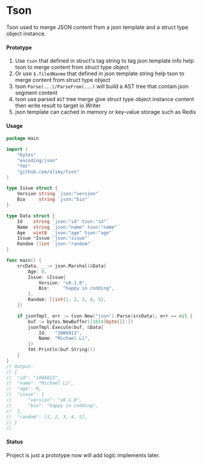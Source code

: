 # Tson
Tson used to merge JSON content from a json template and a struct type object instance.

#### Prototype
1. Use `tson` that defined in struct's tag string to tag json template info help tson to merge content from struct type object 
2. Or use `$.filedNanme` that defined in json template string help tson to merge content from struct type object
3. tson `Parse(...)/ParseFrom(...)` will build a AST tree that contain json segment content
4. tson use parsed `AST` tree merge give struct type object instance content then write result to target io.Writer
5. json template can cached in memory or key-value storage such as Redis

#### Usage

```go
package main

import (
	"bytes"
	"encoding/json"
	"fmt"
	"github.com/alimy/tson"
)

type Issue struct {
	Version string `json:"version"`
	Bio     string `json:"bio"`
}

type Data struct {
	Id    string `json:"id" tson:"id"`
	Name  string `json:"name" tson:"name"`
	Age   uint8  `json:"age" tson:"age"`
	Issue *Issue `json:"issue"`
	Random []int `json:"random"`
}

func main() {
	srcData, _ := json.Marshal(&Data{
		Age: 0,
		Issue: &Issue{
			Version: "v0.1.0",
			Bio:     "happy in codding",
		},
		Random: []int{1, 2, 3, 4, 5},
	})

	if jsonTmpl, err := tson.New("json").Parse(srcData); err == nil {
		buf := bytes.NewBuffer([1024]byte{}[:])
		jsonTmpl.Execute(buf, &Data{
			Id:   "1006013",
			Name: "Michael Li",
		})
		fmt.Println(buf.String())
	}
}
// Output:
// {
// 	"id": "1006013",
// 	"name": "Michael Li",
// 	"age": 0,
// 	"issue": {
// 	    "version": "v0.1.0",
// 	    "bio": "happy in codding",
// 	},
// 	"random": [1, 2, 3, 4, 5],
// }
//
```

#### Status
Project is just a prototype now will add logic implements later.
